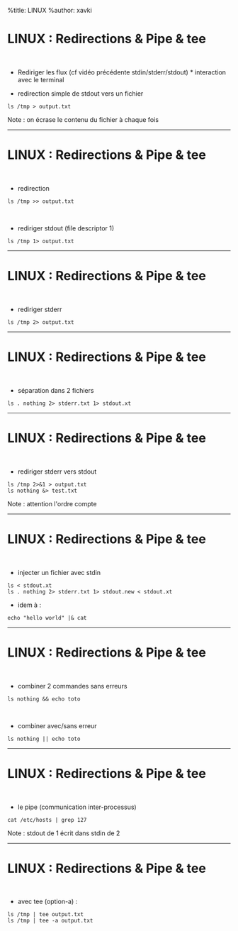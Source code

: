 %title: LINUX
%author: xavki


# LINUX : Redirections & Pipe & tee


<br>

* Rediriger les flux (cf vidéo précédente stdin/stderr/stdout)
		* interaction avec le terminal	

* redirection simple de stdout vers un fichier

```
ls /tmp > output.txt
```

Note : on écrase le contenu du fichier à chaque fois


---------------------------------------------------------------------

# LINUX : Redirections & Pipe & tee

<br>

* redirection

```
ls /tmp >> output.txt
```

<br>

* rediriger stdout (file descriptor 1)

 
```
ls /tmp 1> output.txt
```

---------------------------------------------------------------------

# LINUX : Redirections & Pipe & tee

<br>

* rediriger stderr


```
ls /tmp 2> output.txt
```

---------------------------------------------------------------------

# LINUX : Redirections & Pipe & tee

<br>

* séparation dans 2 fichiers

```
ls . nothing 2> stderr.txt 1> stdout.xt
```

---------------------------------------------------------------------

# LINUX : Redirections & Pipe & tee

<br>

* rediriger stderr vers stdout


```
ls /tmp 2>&1 > output.txt
ls nothing &> test.txt
```

Note : attention l'ordre compte

---------------------------------------------------------------------

# LINUX : Redirections & Pipe & tee

<br>

* injecter un fichier avec stdin

```
ls < stdout.xt
ls . nothing 2> stderr.txt 1> stdout.new < stdout.xt 
```

* idem à :

```
echo "hello world" |& cat
```

---------------------------------------------------------------------

# LINUX : Redirections & Pipe & tee

<br>

* combiner 2 commandes sans erreurs

```
ls nothing && echo toto
```

<br>

* combiner avec/sans erreur

```
ls nothing || echo toto
```

---------------------------------------------------------------------

# LINUX : Redirections & Pipe & tee

<br>

* le pipe (communication inter-processus)

```
cat /etc/hosts | grep 127
```

Note : stdout de 1 écrit dans stdin de 2

---------------------------------------------------------------------

# LINUX : Redirections & Pipe & tee

<br>

* avec tee (option-a) :

```
ls /tmp | tee output.txt
ls /tmp | tee -a output.txt
```

